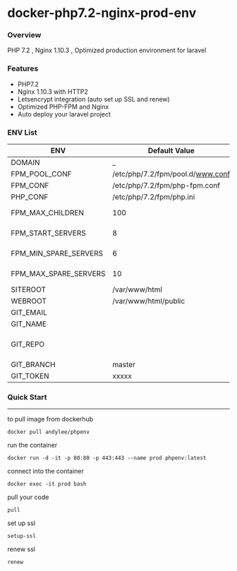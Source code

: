 # docker-php7.2-nginx-prod-env
### Overview

PHP 7.2 , Nginx 1.10.3 , Optimized production environment for laravel

### Features

* PHP7.2 
* Nginx 1.10.3 with HTTP2
* Letsencrypt integration (auto set up SSL and renew)
* Optimized PHP-FPM and Nginx
* Auto deploy your laravel project

### ENV List

| ENV                   | Default Value                    | description                                                  |
| --------------------- | -------------------------------- | ------------------------------------------------------------ |
| DOMAIN                | _                                | assign a *domain* to *your* deployments                      |
| FPM_POOL_CONF         | /etc/php/7.2/fpm/pool.d/www.conf | php fpm pool config file path                                |
| FPM_CONF              | /etc/php/7.2/fpm/php-fpm.conf    | php fpm config file path                                     |
| PHP_CONF              | /etc/php/7.2/fpm/php.ini         | php config file path                                         |
| FPM_MAX_CHILDREN      | 100                              | see http://php.net/manual/en/install.fpm.configuration.php   |
| FPM_START_SERVERS     | 8                                | see http://php.net/manual/en/install.fpm.configuration.php   |
| FPM_MIN_SPARE_SERVERS | 6                                | see http://php.net/manual/en/install.fpm.configuration.php   |
| FPM_MAX_SPARE_SERVERS | 10                               | see http://php.net/manual/en/install.fpm.configuration.php   |
| SITEROOT              | /var/www/html                    | your code deploy path                                        |
| WEBROOT               | /var/www/html/public             | directory with http access                                   |
| GIT_EMAIL             |                                  | your git email account                                       |
| GIT_NAME              |                                  | your git name                                                |
| GIT_REPO              |                                  | your git repository address like  github.com/plokhotnyuk/jsoniter-scala (without any protocols) |
| GIT_BRANCH            | master                           | your git repository branch                                   |
| GIT_TOKEN             | xxxxx                            | your git access_token                                        |



### Quick Start

---

to pull image from dockerhub

```
docker pull andylee/phpenv
```

run the container 

```
docker run -d -it -p 80:80 -p 443:443 --name prod phpenv:latest
```

connect into the container

```
docker exec -it prod bash
```

pull your code

```
pull
```

set up ssl

```
setup-ssl
```

renew ssl

```
renew
```

